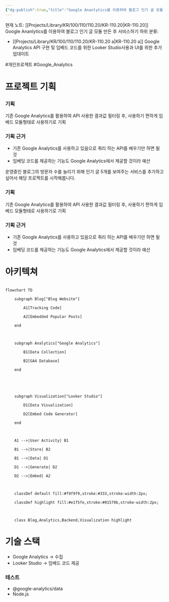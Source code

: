 ```yaml
---
{"dg-publish":true,"title":"Google Ananlytics를 이용하여 블로그 인기 글 모듈 만든 후 서비스하기","description":"해당 프로젝트를 구현하기 위한 기획이나 아키텍쳐등 프로젝트 소개가 담긴 글입니다.","permalink":"/projects/library/kr/100/110/110-20/kr-110-20/","dgPassFrontmatter":true,"noteIcon":"0","created":"2025-01-25T23:06:15.052+09:00","updated":"2025-03-18T02:05:28.071+09:00"}
---
```


현재 노트: [[Projects/Library/KR/100/110/110.20/KR-110.20\|KR-110.20]] Google Ananlytics를 이용하여 블로그 인기 글 모듈 만든 후 서비스하기
하위 분류:
- [[Projects/Library/KR/100/110/110.20/KR-110.20 a\|KR-110.20 a]] Google Analytics API 구현 및 임베드 코드를 위한 Looker Studio사용과 UI를 위한 추가 업데이트

#개인프로젝트 #Google_Analytics


# 프로젝트 기획

### 기획
기존 Google Analytics를 활용하여 API 사용한 결과값 필터링 후, 사용하기 편하게 임베드 모듈형태로 사용하기로 기획

### 기획 근거
- 기존 Google Analytics를 사용하고 있음으로 쿼리 하는 API를 배우기만 하면 될 것
- 임베딩 코드를 제공하는 기능도 Google Analytics에서 제공할 것이라 예산

운영중인 블로그의 방문자 수를 늘리기 위해 인기 글 5개를 보여주는 서비스를 추가하고 싶어서 해당 프로젝트를 시작해봅니다.

  
### 기획
기존 Google Analytics를 활용하여 API 사용한 결과값 필터링 후, 사용하기 편하게 임베드 모듈형태로 사용하기로 기획

### 기획 근거
- 기존 Google Analytics를 사용하고 있음으로 쿼리 하는 API를 배우기만 하면 될 것
- 임베딩 코드를 제공하는 기능도 Google Analytics에서 제공할 것이라 예산

# 아키텍쳐

  

```mermaid

flowchart TD

    subgraph Blog["Blog Website"]

        A1[Tracking Code]

        A2[Embedded Popular Posts]

    end

  

    subgraph Analytics["Google Analytics"]

        B1[Data Collection]

        B2[GA4 Database]

    end

  
  
  

    subgraph Visualization["Looker Studio"]

        D1[Data Visualization]

        D2[Embed Code Generator]

    end

  

    A1 -->|User Activity| B1

    B1 -->|Store| B2

    B1 -->|Data| D1

    D1 -->|Generate| D2

    D2 -->|Embed| A2

  

    classDef default fill:#f9f9f9,stroke:#333,stroke-width:2px;

    classDef highlight fill:#e1f5fe,stroke:#01579b,stroke-width:2px;

  

    class Blog,Analytics,Backend,Visualization highlight

```

  

# 기술 스택

- Google Analytics -> 수집
- Looker Studio -> 임베드 코드 제공

  

### 테스트

  

- @google-analytics/data
- Node.js
